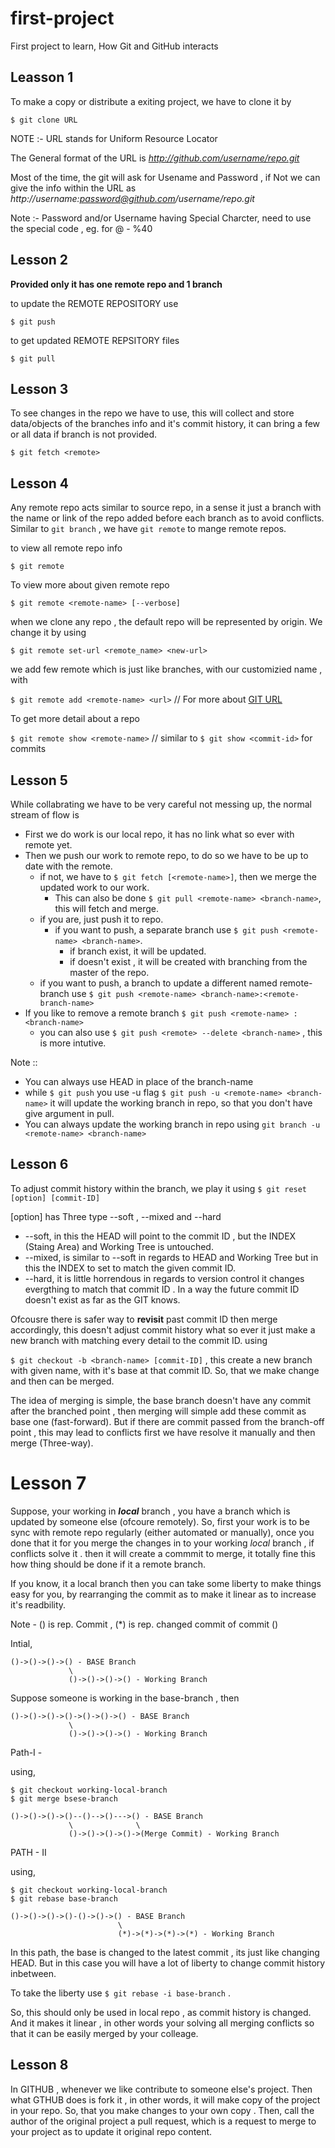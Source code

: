 # first-project
First project to learn, How Git and GitHub interacts

## Leasson 1

To make a copy or distribute a exiting project, we have to clone it by

`$ git clone URL`

NOTE :- URL stands for Uniform Resource Locator

The General format of the URL is *http://github.com/username/repo.git*

Most of the time, the git will ask for Usename and Password , if Not we can give
the info within the URL as
*http://username:password@github.com/username/repo.git*

Note :- Password and/or Username having Special Charcter, need to use the special code , eg. for @ - %40

## Lesson 2

**Provided only it has one remote repo and 1 branch**

to update the REMOTE REPOSITORY use

`$ git push`

to get updated REMOTE REPSITORY files

`$ git pull`

## Lesson 3

To see changes in the repo we have to use, this will collect and store data/objects of the branches info and
it's commit history, it can bring a few or all data if branch is not provided.

`$ git fetch <remote>`

## Lesson 4

Any remote repo acts similar to source repo, in a sense it just a branch with the name or link of the repo added
before each branch as to avoid conflicts. Similar to `git branch` , we have `git remote` to mange remote repos.

to view all remote repo info

`$ git remote` 

To view more about given remote repo

`$ git remote <remote-name> [--verbose]` 

when we clone any repo , the default repo will be represented by origin. We change it by using

`$ git remote set-url <remote_name> <new-url>`

we add few remote which is just like branches, with our customizied name , with

`$ git remote add <remote-name> <url>` // For more about [GIT URL](https://git-scm.com/docs/git-push#URLS)

To get more detail about a repo

`$ git remote show <remote-name>` // similar to `$ git show <commit-id>` for commits 

## Lesson 5

While collabrating we have to be very careful not messing up, the normal stream of flow is 

* First we do work is our local repo, it has no link what so ever with remote yet.
* Then we push our work to remote repo, to do so we have to be up to date with the remote.
    * if not, we have to `$ git fetch [<remote-name>]`, then we merge the updated work to our work.
        * This can also be done `$ git pull <remote-name> <branch-name>`, this will fetch and merge.
    * if you are, just push it to repo.
        * if you want to push, a separate branch use `$ git push <remote-name> <branch-name>`.
            * if branch exist, it will be updated.
            * if doesn't exist , it will be created with branching from the master of the repo.
    * if you want to push, a branch to update a different named remote-branch use `$ git push <remote-name> <branch-name>:<remote-branch-name>` 
* If you like to remove a remote branch `$ git push <remote-name> :<branch-name>`
    * you can also use `$ git push <remote> --delete <branch-name>` , this is more intutive.

Note ::
* You can always use HEAD in place of the branch-name
* while `$ git push` you use -u flag `$ git push -u <remote-name> <branch-name>` it will update the working branch in repo, so that you don't have give <branch-name> argument in pull.
* You can always update the working branch in repo using `git branch -u <remote-name> <branch-name>`  

## Lesson 6

To adjust commit history within the branch, we play it using `$ git reset [option] [commit-ID]`

\[option\] has Three type --soft , --mixed and --hard

* --soft, in this the HEAD will point to the commit ID , but the INDEX (Staing Area) and Working Tree is untouched.
* --mixed, is similar to --soft in regards to HEAD and Working Tree but in this the INDEX to set to match the given commit ID.
* --hard, it is little horrendous in regards to version control it changes evergthing to match that commit ID . In a way the future commit ID doesn't exist as far as the GIT knows.


Ofcousre there is safer way to **revisit** past commit ID then merge accordingly, this doesn't adjust commit history what so ever 
it just make a new branch with matching every detail to the commit ID. using

`$ git checkout -b <branch-name> [commit-ID]` , this create a new branch with given name, with it's base at that commit ID. So, that we make change and then can be merged.
 
The idea of merging is simple, the base branch doesn't have any commit after the branched point , then merging will simple add 
these commit as base one (fast-forward). But if there are commit passed from the branch-off point , this may lead to conflicts
first we have resolve it manually and then merge (Three-way).

# Lesson 7

Suppose, your working in **_local_** branch , you have a branch which is updated by someone else (ofcoure remotely).
So, first your work is to be sync with remote repo regularly (either automated or manually), once you done that it for you merge 
the changes in to your working *local* branch , if conflicts solve it . then it will create a commmit to merge, it totally fine
this how thing should be done if it a remote branch.

If you know, it a local branch then you can take some liberty to make things easy for you, by rearranging the commit as to make it linear as to increase it's readbility.

Note - () is rep. Commit , (*) is rep. changed commit of commit () 

Intial, 

```
()->()->()->() - BASE Branch
             \
             ()->()->()->() - Working Branch 
```

Suppose someone is working in the base-branch , then 

```
()->()->()->()->()->()->() - BASE Branch
             \
             ()->()->()->() - Working Branch 
```

Path-I - 

using,

```
$ git checkout working-local-branch
$ git merge bsese-branch
```

```
()->()->()->()--()-->()--->() - BASE Branch
             \              \
             ()->()->()->()->(Merge Commit) - Working Branch 
```

PATH - II

using,

```
$ git checkout working-local-branch
$ git rebase base-branch
```
```
()->()->()->()-()->()->() - BASE Branch
                        \
                        (*)->(*)->(*)->(*) - Working Branch 
```

In this path, the base is changed to the latest commit , its just like changing HEAD. But in this case you will have a lot
of liberty to change commit history inbetween.

To take the liberty use `$ git rebase -i base-branch` .

So, this should only be used in local repo , as commit history is changed. And it makes it linear , in other words your solving 
all merging conflicts so that it can be easily merged by your colleage.

## Lesson 8

In GITHUB , whenever we like contribute to someone else's project. Then what GTHUB does is fork it , in other words, it will make
copy of the project in your repo. So, that you make changes to your own copy . Then, call the author of the original project
a pull request, which is a request to merge to your project as to update it original repo content.